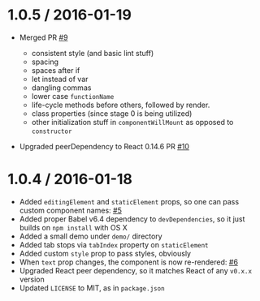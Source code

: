 1.0.5 / 2016-01-19
==================

* Merged PR [#9](https://github.com/kaivi/ReactInlineEdit/pull/9)
  - consistent style (and basic lint stuff)
  - spacing
  - spaces after if
  - let instead of var
  - dangling commas
  - lower case `functionName`
  - life-cycle methods before others, followed by render.
  - class properties (since stage 0 is being utilized)
  - other initialization stuff in `componentWillMount` as opposed to `constructor`

* Upgraded peerDependency to React 0.14.6 PR [#10](https://github.com/kaivi/ReactInlineEdit/pull/10)

1.0.4 / 2016-01-18
==================

* Added `editingElement` and `staticElement` props, so one can pass custom component names: [\#5](https://github.com/kaivi/ReactInlineEdit/issues/5)
* Added proper Babel v6.4 dependency to `devDependencies`, so it just builds on `npm install` with OS X
* Added a small demo under `demo/` directory
* Added tab stops via `tabIndex` property on `staticElement`
* Added custom `style` prop to pass styles, obviously
* When `text` prop changes, the component is now re-rendered: [\#6](https://github.com/kaivi/ReactInlineEdit/pull/6)
* Upgraded React peer dependency, so it matches React of any `v0.x.x` version
* Updated `LICENSE` to MIT, as in `package.json`
